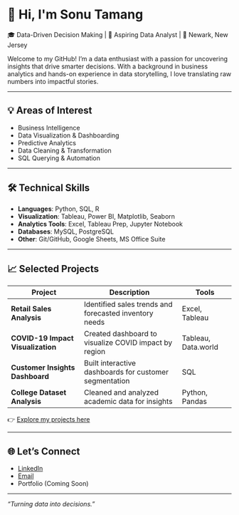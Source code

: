 # 👋 Hi, I'm Sonu Tamang

🎓 Data-Driven Decision Making | 💼 Aspiring Data Analyst | 📍 Newark, New Jersey

Welcome to my GitHub! I’m a data enthusiast with a passion for uncovering insights that drive smarter decisions. With a background in business analytics and hands-on experience in data storytelling, I love translating raw numbers into impactful stories.

---

## 💡 Areas of Interest

- Business Intelligence  
- Data Visualization & Dashboarding  
- Predictive Analytics  
- Data Cleaning & Transformation  
- SQL Querying & Automation

---

## 🛠️ Technical Skills

- **Languages**: Python, SQL, R  
- **Visualization**: Tableau, Power BI, Matplotlib, Seaborn  
- **Analytics Tools**: Excel, Tableau Prep, Jupyter Notebook  
- **Databases**: MySQL, PostgreSQL  
- **Other**: Git/GitHub, Google Sheets, MS Office Suite  

---

## 📈 Selected Projects

| Project | Description | Tools |
|--------|-------------|-------|
| **Retail Sales Analysis** | Identified sales trends and forecasted inventory needs | Excel, Tableau |
| **COVID-19 Impact Visualization** | Created dashboard to visualize COVID impact by region | Tableau, Data.world |
| **Customer Insights Dashboard** | Built interactive dashboards for customer segmentation | SQL |
| **College Dataset Analysis** | Cleaned and analyzed academic data for insights | Python, Pandas |

👉 [Explore my projects here](https://github.com/sonulama778)

---

## 🌐 Let’s Connect

- [LinkedIn](https://www.linkedin.com/in/sonu-tamang/)  
- [Email](mailto:sonulama778@email.com)  
- Portfolio (Coming Soon)

---

_“Turning data into decisions.”_
